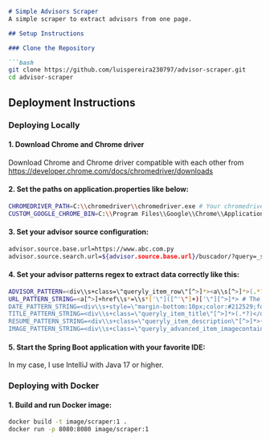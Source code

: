 ```markdown
# Simple Advisors Scraper
A simple scraper to extract advisors from one page.

## Setup Instructions

### Clone the Repository

```bash
git clone https://github.com/luispereira230797/advisor-scraper.git
cd advisor-scraper
```

## Deployment Instructions

### Deploying Locally

#### 1. Download Chrome and Chrome driver
Download Chrome and Chrome driver compatible with each other from https://developer.chrome.com/docs/chromedriver/downloads

#### 2. Set the paths on application.properties like below:
```bash
CHROMEDRIVER_PATH=C:\\chromedriver\\chromedriver.exe # Your chromedriver location
CUSTOM_GOOGLE_CHROME_BIN=C:\\Program Files\\Google\\Chrome\\Application\\chrome.exe # Your chrome location
```

#### 3. Set your advisor source configuration:
```bash
advisor.source.base.url=https://www.abc.com.py
advisor.source.search.url=${advisor.source.base.url}/buscador/?query=_search_
```

#### 4. Set your advisor patterns regex to extract data correctly like this:
```bash
ADVISOR_PATTERN=<div\\s+class=\"queryly_item_row\"[^>]*><a\\s[^>]*>(.*?)</a></div> # The pattern of each div that contains each advisor
URL_PATTERN_STRING=<a[^>]+href\\s*=\\s*['\"]([^'\"]+)['\"][^>]*> # The pattern to extract the advisor URL
DATE_PATTERN_STRING=<div\\s+style=\"margin-bottom:10px;color:#212529;font-size:12px;font-family:Lato;\"[^>]*>(.*?)</div> # The pattern to extract the advisor date
TITLE_PATTERN_STRING=<div\\s+class=\"queryly_item_title\"[^>]*>(.*?)</div> # The pattern to extract the advisor title
RESUME_PATTERN_STRING=<div\\s+class=\"queryly_item_description\"[^>]*>(.*?)</div> # The pattern to extract the advisor resume
IMAGE_PATTERN_STRING=<div\\s+class=\"queryly_advanced_item_imagecontainer\"\\s+style=\"[^>]*background-image:\\s*url\\(['\"]([^'\"]+)['\"] # The pattern to extract the advisor image
```

#### 5. Start the Spring Boot application with your favorite IDE:
In my case, I use IntelliJ with Java 17 or higher.

### Deploying with Docker

#### 1. Build and run Docker image:
```bash
docker build -t image/scraper:1 .
docker run -p 8080:8080 image/scraper:1
```